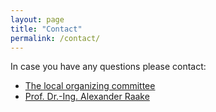 ```yaml
---
layout: page
title: "Contact"
permalink: /contact/
---
```


In case you have any questions please contact:

* <a href="mailto:svcp2022@tu-ilmenau.de">The local organizing committee</a>   
* <a href="mailto:alexander.raake@tu-ilmenau.de">Prof. Dr.-Ing. Alexander Raake</a>   
